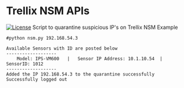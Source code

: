 # Trellix NSM APIs
[![License](https://img.shields.io/badge/License-Apache%202.0-blue.svg)](https://opensource.org/licenses/Apache-2.0)
Script to quarantine suspicious IP's on Trellix NSM
Example
```
#python nsm.py 192.168.54.3

Available Sensors with ID are posted below
-------------------
    Model: IPS-VM600   |   Sensor IP Address: 10.1.10.54  |   SensorID: 1012
-------------------
Added the IP 192.168.54.3 to the quarantine successfully
Successfully logged out
```
